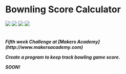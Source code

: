 Bownling Score Calculator
=========================
<div>
<img src = https://img.shields.io/badge/%20-GitHub-orange.svg>
<img src = https://img.shields.io/badge/%20-Javascript-FF3399.svg>
<img src = https://img.shields.io/badge/%20-Jasmine-666699.svg>
<img src = https://img.shields.io/badge/%20-jQuery-006699.svg>
</div>
<br>

<h5> Fifth week Challenge at [Makers Academy](http://www.makersacademy.com) 

Create a program to keep track bowling game score.
  
  SOON!
